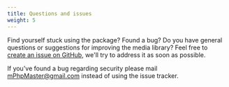 ```yaml
---
title: Questions and issues
weight: 5
---
```


Find yourself stuck using the package? Found a bug? Do you have general questions or suggestions for improving the media library? Feel free to [create an issue on GitHub](https://github.com/mPhpMaster/laravel-builder-filter/issues), we'll try to address it as soon as possible.

If you've found a bug regarding security please mail [mPhpMaster@gmail.com](mailto:mPhpMaster@gmail.com) instead of using the issue tracker.
